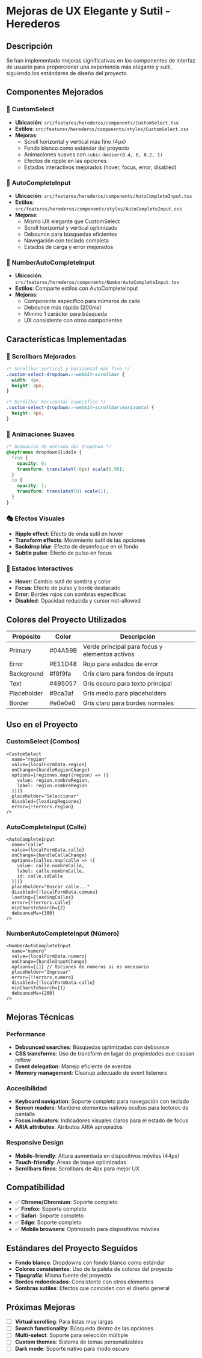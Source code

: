 # Mejoras de UX Elegante y Sutil - Herederos

## Descripción
Se han implementado mejoras significativas en los componentes de interfaz de usuario para proporcionar una experiencia más elegante y sutil, siguiendo los estándares de diseño del proyecto.

## Componentes Mejorados

### 🎯 **CustomSelect**
- **Ubicación**: `src/features/herederos/components/CustomSelect.tsx`
- **Estilos**: `src/features/herederos/components/styles/CustomSelect.css`
- **Mejoras**:
  - Scroll horizontal y vertical más fino (4px)
  - Fondo blanco como estándar del proyecto
  - Animaciones suaves con `cubic-bezier(0.4, 0, 0.2, 1)`
  - Efectos de ripple en las opciones
  - Estados interactivos mejorados (hover, focus, error, disabled)

### 🎯 **AutoCompleteInput**
- **Ubicación**: `src/features/herederos/components/AutoCompleteInput.tsx`
- **Estilos**: `src/features/herederos/components/styles/AutoCompleteInput.css`
- **Mejoras**:
  - Mismo UX elegante que CustomSelect
  - Scroll horizontal y vertical optimizado
  - Debounce para búsquedas eficientes
  - Navegación con teclado completa
  - Estados de carga y error mejorados

### 🎯 **NumberAutoCompleteInput**
- **Ubicación**: `src/features/herederos/components/NumberAutoCompleteInput.tsx`
- **Estilos**: Comparte estilos con AutoCompleteInput
- **Mejoras**:
  - Componente específico para números de calle
  - Debounce más rápido (200ms)
  - Mínimo 1 carácter para búsqueda
  - UX consistente con otros componentes

## Características Implementadas

### 📱 **Scrollbars Mejorados**
```css
/* Scrollbar vertical y horizontal más fino */
.custom-select-dropdown::-webkit-scrollbar {
  width: 4px;
  height: 4px;
}

/* Scrollbar horizontal específico */
.custom-select-dropdown::-webkit-scrollbar:horizontal {
  height: 4px;
}
```

### 🎨 **Animaciones Suaves**
```css
/* Animación de entrada del dropdown */
@keyframes dropdownSlideIn {
  from {
    opacity: 0;
    transform: translateY(-8px) scale(0.98);
  }
  to {
    opacity: 1;
    transform: translateY(0) scale(1);
  }
}
```

### 🎭 **Efectos Visuales**
- **Ripple effect**: Efecto de onda sutil en hover
- **Transform effects**: Movimiento sutil de las opciones
- **Backdrop blur**: Efecto de desenfoque en el fondo
- **Subtle pulse**: Efecto de pulso en focus

### 🎯 **Estados Interactivos**
- **Hover**: Cambio sutil de sombra y color
- **Focus**: Efecto de pulso y borde destacado
- **Error**: Bordes rojos con sombras específicas
- **Disabled**: Opacidad reducida y cursor not-allowed

## Colores del Proyecto Utilizados

| Propósito | Color | Descripción |
|-----------|-------|-------------|
| Primary | #04A59B | Verde principal para focus y elementos activos |
| Error | #E11D48 | Rojo para estados de error |
| Background | #f8f9fa | Gris claro para fondos de inputs |
| Text | #495057 | Gris oscuro para texto principal |
| Placeholder | #9ca3af | Gris medio para placeholders |
| Border | #e0e0e0 | Gris claro para bordes normales |

## Uso en el Proyecto

### CustomSelect (Combos)
```tsx
<CustomSelect
  name="region"
  value={localFormData.region}
  onChange={handleRegionChange}
  options={regiones.map((region) => ({
    value: region.nombreRegion,
    label: region.nombreRegion
  }))}
  placeholder="Seleccionar"
  disabled={loadingRegiones}
  error={!!errors.region}
/>
```

### AutoCompleteInput (Calle)
```tsx
<AutoCompleteInput
  name="calle"
  value={localFormData.calle}
  onChange={handleCalleChange}
  options={calles.map(calle => ({
    value: calle.nombreCalle,
    label: calle.nombreCalle,
    id: calle.idCalle
  }))}
  placeholder="Buscar calle..."
  disabled={!localFormData.comuna}
  loading={loadingCalles}
  error={!!errors.calle}
  minCharsToSearch={2}
  debounceMs={300}
/>
```

### NumberAutoCompleteInput (Número)
```tsx
<NumberAutoCompleteInput
  name="numero"
  value={localFormData.numero}
  onChange={handleInputChange}
  options={[]} // Opciones de números si es necesario
  placeholder="Ingresar"
  error={!!errors.numero}
  disabled={!localFormData.calle}
  minCharsToSearch={1}
  debounceMs={200}
/>
```

## Mejoras Técnicas

### Performance
- **Debounced searches**: Búsquedas optimizadas con debounce
- **CSS transforms**: Uso de transform en lugar de propiedades que causan reflow
- **Event delegation**: Manejo eficiente de eventos
- **Memory management**: Cleanup adecuado de event listeners

### Accesibilidad
- **Keyboard navigation**: Soporte completo para navegación con teclado
- **Screen readers**: Mantiene elementos nativos ocultos para lectores de pantalla
- **Focus indicators**: Indicadores visuales claros para el estado de focus
- **ARIA attributes**: Atributos ARIA apropiados

### Responsive Design
- **Mobile-friendly**: Altura aumentada en dispositivos móviles (44px)
- **Touch-friendly**: Áreas de toque optimizadas
- **Scrollbars finos**: Scrollbars de 4px para mejor UX

## Compatibilidad

- ✅ **Chrome/Chromium**: Soporte completo
- ✅ **Firefox**: Soporte completo
- ✅ **Safari**: Soporte completo
- ✅ **Edge**: Soporte completo
- ✅ **Mobile browsers**: Optimizado para dispositivos móviles

## Estándares del Proyecto Seguidos

- **Fondo blanco**: Dropdowns con fondo blanco como estándar
- **Colores consistentes**: Uso de la paleta de colores del proyecto
- **Tipografía**: Misma fuente del proyecto
- **Bordes redondeados**: Consistente con otros elementos
- **Sombras sutiles**: Efectos que coinciden con el diseño general

## Próximas Mejoras

- [ ] **Virtual scrolling**: Para listas muy largas
- [ ] **Search functionality**: Búsqueda dentro de las opciones
- [ ] **Multi-select**: Soporte para selección múltiple
- [ ] **Custom themes**: Sistema de temas personalizables
- [ ] **Dark mode**: Soporte nativo para modo oscuro 